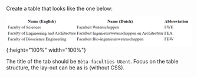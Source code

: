 Create a table that looks like the one below:

![Table with beta faculties of Ghent University](./media/table.png){:height="100%" width="100%"}

The title of the tab should be `Bèta-faculties UGent`. Focus on the table structure, the lay-out can be as is (without CSS).
